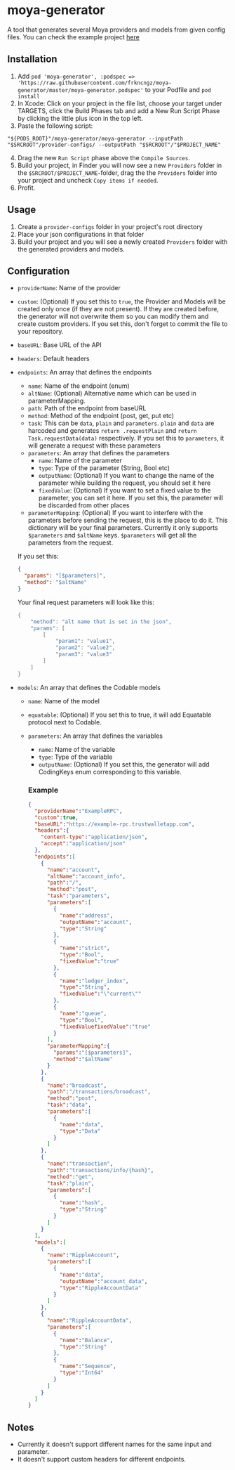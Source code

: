 # moya-generator

A tool that generates several Moya providers and models from given config files. You can check the example project [here](https://github.com/frkncngz/moya-generator-example)

## Installation
1. Add `pod 'moya-generator', :podspec => 'https://raw.githubusercontent.com/frkncngz/moya-generator/master/moya-generator.podspec'` to your Podfile and `pod install`
2. In Xcode: Click on your project in the file list, choose your target under TARGETS, click the Build Phases tab and add a New Run Script Phase by clicking the little plus icon in the top left.
3. Paste the following script:
```
"${PODS_ROOT}"/moya-generator/moya-generator --inputPath "$SRCROOT"/provider-configs/ --outputPath "$SRCROOT"/"$PROJECT_NAME"
```
4. Drag the new `Run Script` phase above the `Compile Sources`.
5. Build your project, in Finder you will now see a new `Providers` folder in the `$SRCROOT/$PROJECT_NAME`-folder, drag the the `Providers` folder into your project and uncheck `Copy items if needed`.
6. Profit.

## Usage
1. Create a `provider-configs` folder in your project's root directory
2. Place your json configurations in that folder
3. Build your project and you will see a newly created `Providers` folder with the generated providers and models.

## Configuration
- `providerName`: Name of the provider
- `custom`: (Optional) If you set this to `true`, the Provider and Models will be created only once (if they are not present). If they are created before, the generator will not overwrite them so you can modify them and create custom providers. If you set this, don't forget to commit the file to your repository.
- `baseURL`: Base URL of the API
- `headers`: Default headers
- `endpoints`: An array that defines the endpoints
  - `name`: Name of the endpoint (enum)
  - `altName`: (Optional) Alternative name which can be used in parameterMapping.
  - `path`: Path of the endpoint from baseURL
  - `method`: Method of the endpoint (post, get, put etc)
  - `task`: This can be `data`, `plain` and `parameters`. `plain` and `data` are harcoded and generates `return .requestPlain` and `return Task.requestData(data)` respectively. If you set this to `parameters`, it will generate a request with these parameters
  - `parameters`: An array that defines the parameters
    - `name`: Name of the parameter
    - `type`: Type of the parameter (String, Bool etc)
    - `outputName`: (Optional) If you want to change the name of the parameter while building the request, you should set it here
    - `fixedValue`: (Optional) If you want to set a fixed value to the parameter, you can set it here. If you set this, the parameter will be discarded from other places
  - `parameterMapping`: (Optional) If you want to interfere with the parameters before sending the request, this is the place to do it. This dictionary will be your final parameters. Currently it only supports `$parameters` and `$altName` keys. `$parameters` will get all the parameters from the request.

  If you set this:
  ```json
  {
	"params": "[$parameters]",
	"method": "$altName"
  }
  ```
  
  Your final request parameters will look like this:
  ```swift
  {
	  "method": "alt name that is set in the json",
	  "params": [
  		  [
			  "param1": "value1",
  		  	  "param2": "value2",
	  		  "param3": "value3"
		  ]
	  ]
  }
  ```
  
- `models`: An array that defines the Codable models
  - `name`: Name of the model
  - `equatable`: (Optional) If you set this to true, it will add Equatable protocol next to Codable.
  - `parameters`: An array that defines the variables
    - `name`: Name of the variable
    - `type`: Type of the variable
    - `outputName`: (Optional) If you set this, the generator will add CodingKeys enum corresponding to this variable.

    ### Example
    ```json
    {
      "providerName":"ExampleRPC",
      "custom":true,
      "baseURL":"https://example-rpc.trustwalletapp.com",
      "headers":{
        "content-type":"application/json",
        "accept":"application/json"
      },
      "endpoints":[
        {
          "name":"account",
          "altName":"account_info",
          "path":"/",
          "method":"post",
          "task":"parameters",
          "parameters":[
            {
              "name":"address",
              "outputName":"account",
              "type":"String"
            },
            {
              "name":"strict",
              "type":"Bool",
              "fixedValue":"true"
            },
            {
              "name":"ledger_index",
              "type":"String",
              "fixedValue":"\"current\""
            },
            {
              "name":"queue",
              "type":"Bool",
              "fixedValuefixedValue":"true"
            }
          ],
          "parameterMapping":{
            "params":"[$parameters]",
            "method":"$altName"
          }
        },
        {
          "name":"broadcast",
          "path":"/transactions/broadcast",
          "method":"post",
          "task":"data",
          "parameters":[
            {
              "name":"data",
              "type":"Data"
            }
          ]
        },
        {
          "name":"transaction",
          "path":"transactions/info/{hash}",
          "method":"get",
          "task":"plain",
          "parameters":[
            {
              "name":"hash",
              "type":"String"
            }
          ]
        }
      ],
      "models":[
        {
          "name":"RippleAccount",
          "parameters":[
            {
              "name":"data",
              "outputName":"account_data",
              "type":"RippleAccountData"
            }
          ]
        },
        {
          "name":"RippleAccountData",
          "parameters":[
            {
              "name":"Balance",
              "type":"String"
            },
            {
              "name":"Sequence",
              "type":"Int64"
            }
          ]
        }
      ]
    }

## Notes
- Currently it doesn't support different names for the same input and parameter.
- It doesn't support custom headers for different endpoints.
